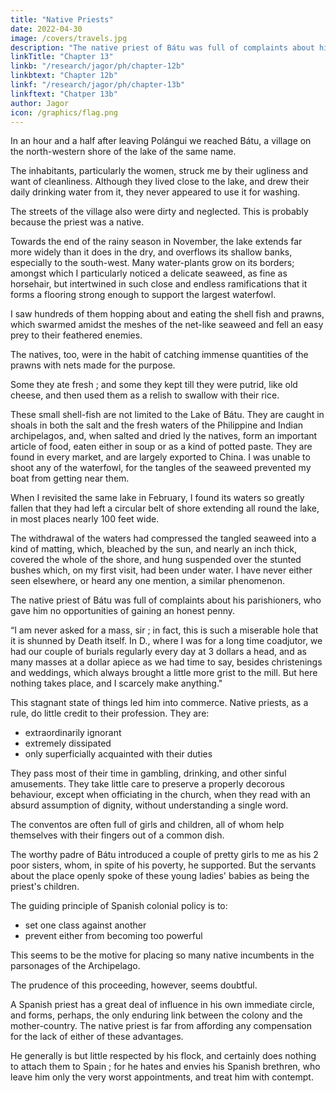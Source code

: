 ```yaml
---
title: "Native Priests"
date: 2022-04-30
image: /covers/travels.jpg
description: "The native priest of Bátu was full of complaints about his parishioners, who gave him no opportunities of gaining an honest penny."
linkTitle: "Chapter 13"
linkb: "/research/jagor/ph/chapter-12b"
linkbtext: "Chapter 12b"
linkf: "/research/jagor/ph/chapter-13b"
linkftext: "Chatper 13b"
author: Jagor
icon: /graphics/flag.png
---
```



<!-- EXCURSIONS IN SOUTH CAMARÍNES (continued). — LAKE BATU. - INDIAN PRIESTS.

SAVAGE SETTLEMENTS.-LAKB OF BUHI.—THE YRÍGA VOLCANO.-PINE-APPLE FIBRES.- ARROW POISON.--LEECHES.—THE GRAVEL FOUNTAINS OF TIBI. -->

In an hour and a half after leaving Polángui we reached Bátu, a village on the north-western shore of the lake of the same name. 

The inhabitants, particularly the women, struck me by their ugliness and want of cleanliness. Although they lived close to the lake, and drew their daily drinking water from it, they never appeared to use it for washing. 

The streets of the village also were dirty and neglected. This is probably because the priest was a native.

Towards the end of the rainy season in November, the lake extends far more widely than it does in the dry, and overflows its shallow banks, especially to the south-west. Many water-plants grow on its borders; amongst which I particularly noticed a delicate seaweed, as fine as horsehair, but intertwined in such close and endless ramifications that it forms a flooring strong enough to support the largest waterfowl. 

I saw hundreds of them hopping about and eating the shell fish and prawns, which swarmed amidst the meshes of the net-like seaweed and fell an easy prey to their feathered enemies. 

The natives, too, were in the habit of catching immense quantities of the prawns with nets made for the purpose. 

Some they ate fresh ; and some they kept till they were putrid, like old cheese, and then used them as a relish to swallow with their rice. 

These small shell-fish are not limited to the Lake of Bátu. They are caught in shoals in both the salt and the fresh waters of the Philippine and Indian archipelagos, and, when salted and dried ly the natives, form an important article of food, eaten either in soup or as a kind of potted paste. They are found in every market, and are largely exported to China. I was unable to shoot any of the waterfowl, for the tangles of the seaweed prevented my boat from getting near them.

When I revisited the same lake in February, I found its waters so greatly fallen that they had left a circular belt of shore extending all round the lake, in most places nearly 100 feet wide. 

The withdrawal of the waters had compressed the tangled seaweed into a kind of matting, which, bleached by the sun, and nearly an inch thick, covered the whole of the shore, and hung suspended over the stunted bushes which, on my first visit, had been under water. I have never either seen elsewhere, or heard any one mention, a similar phenomenon.

The native priest of Bátu was full of complaints about his parishioners, who gave him no opportunities of gaining an honest penny. 

“I am never asked for a mass, sir ; in fact, this is such a miserable hole that it is shunned by Death itself. In D., where I was for a long time coadjutor, we had our couple of burials regularly every day at 3 dollars a head, and as many masses at a dollar apiece as we had time to say, besides christenings and weddings, which always brought a little more grist to the mill. But here nothing takes place, and I scarcely make anything." 

This stagnant state of things led him into commerce. Native priests, as a rule, do little credit to their profession. They are:
- extraordinarily ignorant
- extremely dissipated
- only superficially acquainted with their duties

They pass most of their time in gambling, drinking, and other sinful amusements. They take little care to preserve a properly decorous behaviour, except when officiating in the church, when they read with an absurd assumption of dignity, without understanding a single word. 

The conventos are often full of girls and children, all of whom help themselves with their fingers out of a common dish. 

The worthy padre of Bátu introduced a couple of pretty girls to me as his 2 poor sisters, whom, in spite of his poverty, he supported. But the servants about the place openly spoke of these young ladies' babies as being the priest's children.

The guiding principle of Spanish colonial policy is to:
- set one class against another
- prevent either from becoming too powerful


This seems to be the motive for placing so many native incumbents in the parsonages of the Archipelago. 

The prudence of this proceeding, however, seems doubtful. 

A Spanish priest has a great deal of influence in his own immediate circle, and forms, perhaps, the only enduring link between the colony and the mother-country. The native priest is far from affording any compensation for the lack of either of these advantages. 

He generally is but little respected by his flock, and certainly does nothing to attach them to Spain ; for he hates and envies his Spanish brethren, who leave him only the very worst appointments, and treat him with contempt.




